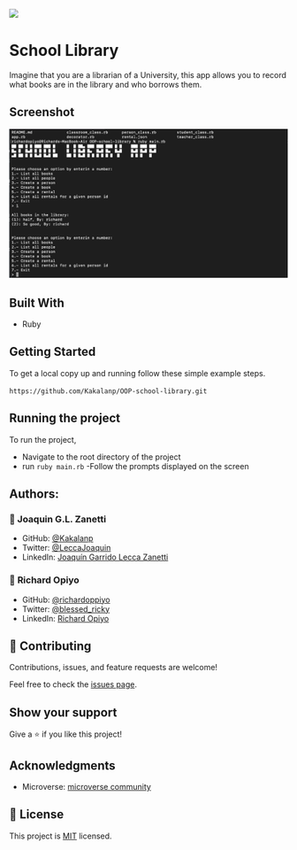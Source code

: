 ![](https://img.shields.io/badge/Microverse-blueviolet)
 #  School Library
Imagine that you are a librarian of a University, this app allows you to record what books are in the library and who borrows them.
 

 ## Screenshot

![screenshot](./a.png)

 
 ## Built With

 - Ruby

 ## Getting Started

 To get a local copy up and running follow these simple example steps.

 `https://github.com/Kakalanp/OOP-school-library.git`

 ## Running the project

To run the project,
- Navigate to the root directory of the project
- run `ruby main.rb`
-Follow the prompts displayed on the screen

 ## Authors:

### 👤 Joaquin G.L. Zanetti
- GitHub: [@Kakalanp](https://github.com/Kakalanp)
- Twitter: [@LeccaJoaquin](https://twitter.com/LeccaJoaquin)
- LinkedIn: [Joaquín Garrido Lecca Zanetti](https://www.linkedin.com/in/joaquin-garrido-lecca-zanetti/)

### 👤 **Richard Opiyo**

- GitHub: [@richardoppiyo](https://github.com/richardoppiyo)
- Twitter: [@blessed_ricky](https://twitter.com/blessed_ricky)
- LinkedIn: [Richard Opiyo](https://linkedin.com/in/richardoppiyo) 

 ## 🤝 Contributing

 Contributions, issues, and feature requests are welcome!

 Feel free to check the [issues page](https://github.com/usorfaitheloho/school-library/issues).

 ## Show your support

 Give a ⭐️ if you like this project!

 ## Acknowledgments

 - Microverse: [microverse community](https://github.com/microverseinc)

 ## 📝 License

 This project is [MIT](./MIT.md) licensed.